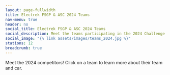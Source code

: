 ```yaml
---
layout: page-fullwidth
title: Electrek FSGP & ASC 2024 Teams
nav-menu: true
header: no
social_title: Electrek FSGP & ASC 2024 Teams
social_description: Meet the teams participating in the 2024 Challenge!
social_image: "{% link assets/images/teams_2024.jpg %}"
stations: 12
breadcrumb: true
---
```


Meet the 2024 competitors! Click on a team to learn more about their team and car.

